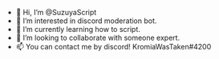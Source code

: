 - 👋 Hi, I’m @SuzuyaScript
- 👀 I’m interested in discord moderation bot.
- 🌱 I’m currently learning how to script.
- 💞️ I’m looking to collaborate with someone expert.
- 📫 You can contact me by discord! KromiaWasTaken#4200


